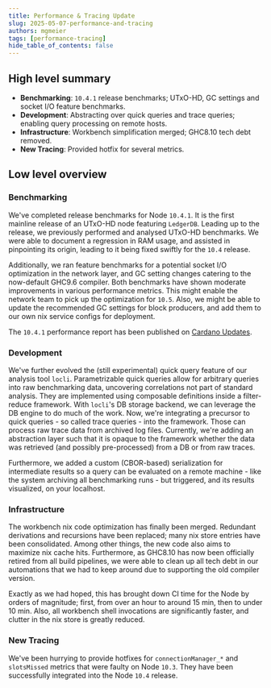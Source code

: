 ```yaml
---
title: Performance & Tracing Update
slug: 2025-05-07-performance-and-tracing
authors: mgmeier
tags: [performance-tracing]
hide_table_of_contents: false
---
```


## High level summary

* **Benchmarking**: `10.4.1` release benchmarks; UTxO-HD, GC settings and socket I/O feature benchmarks.
* **Development**: Abstracting over quick queries and trace queries; enabling query processing on remote hosts.
* **Infrastructure**: Workbench simplification merged; GHC8.10 tech debt removed.
* **New Tracing**: Provided hotfix for several metrics.

## Low level overview


### Benchmarking

We've completed release benchmarks for Node `10.4.1`. It is the first mainline release of an UTxO-HD node featuring `LedgerDB`. Leading up to the release, we previously performed and analysed UTxO-HD benchmarks. We were
able to document a regression in RAM usage, and assisted in pinpointing its origin, leading to it being fixed swiftly for the `10.4` release.  

Additionally, we ran feature benchmarks for a potential socket I/O optimization in the network layer, and GC setting changes catering to the now-default GHC9.6 compiler. Both benchmarks have shown moderate improvements in various performance metrics.
This might enable the network team to pick up the optimization for `10.5`. Also, we might be able to update the recommended GC settings for block producers, and add them to our own nix service configs for deployment.  

The `10.4.1` performance report has been published on [Cardano Updates].


### Development

We've further evolved the (still experimental) quick query feature of our analysis tool `locli`. Parametrizable quick queries allow for arbitrary queries into raw benchmarking data, uncovering correlations not part of standard analysis. They are implemented using composable definitions inside a filter-reduce framework. With `locli`'s DB storage backend, we can leverage the DB engine to do much of the work. Now, we're integrating a precursor to quick queries - so called trace queries - into the framework. Those can process raw trace
data from archived log files. Currently, we're adding an abstraction layer such that it is opaque to the framework whether the data was retrieved (and possibly pre-processed) from a DB or from raw traces.  

Furthermore, we added a custom (CBOR-based) serialization for intermediate results so a query can be evaluated on a remote machine - like the system archiving all benchmarking runs - but triggered, and its results visualized, on your localhost.

### Infrastructure

The workbench nix code optimization has finally been merged. Redundant derivations and recursions have been replaced; many nix store entries have been consolidated. Among other things, the new code also aims to maximize nix cache hits. Furthermore,
as GHC8.10 has now been officially retired from all build pipelines, we were able to clean up all tech debt in our automations that we had to keep around due to supporting the old compiler version.  

Exactly as we had hoped, this has brought down CI time for the Node by orders of magnitude; first, from over an hour to around 15 min, then to under 10 min. Also, all workbench shell invocations are significantly faster, and clutter in the nix store
is greatly reduced.

### New Tracing

We've been hurrying to provide hotfixes for `connectionManager_*` and `slotsMissed` metrics that were faulty on Node `10.3`. They have been successfully integrated into the Node `10.4` release.



[Cardano Updates]: https://updates.cardano.intersectmbo.org/reports/2025-05-performance-10.4.1